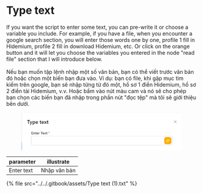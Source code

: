 # Type text

If you want the script to enter some text, you can pre-write it or choose a variable you include. For example, if you have a file, when you encounter a google search section, you will enter those words one by one, profile 1 fill in Hidemium, profile 2 fill in download Hidemium, etc. Or click on the orange button and it will let you choose the variables you entered in the node "read file" section that I will introduce below. \
\
Nếu bạn muốn tập lệnh nhập một số văn bản, bạn có thể viết trước văn bản đó hoặc chọn một biến bạn đưa vào. Ví dụ: bạn có file, khi gặp mục tìm kiếm trên google, bạn sẽ nhập từng từ đó một, hồ sơ 1 điền Hidemium, hồ sơ 2 điền tải Hidemium, v.v. Hoặc bấm vào nút màu cam và nó sẽ cho phép bạn chọn các biến bạn đã nhập trong phần nút "đọc tệp" mà tôi sẽ giới thiệu bên dưới.



<figure><img src="../../.gitbook/assets/Type text.png" alt=""><figcaption></figcaption></figure>



| parameter  | illustrate   |
| ---------- | ------------ |
| Enter text | Nhập văn bản |

{% file src="../../.gitbook/assets/Type text (1).txt" %}
